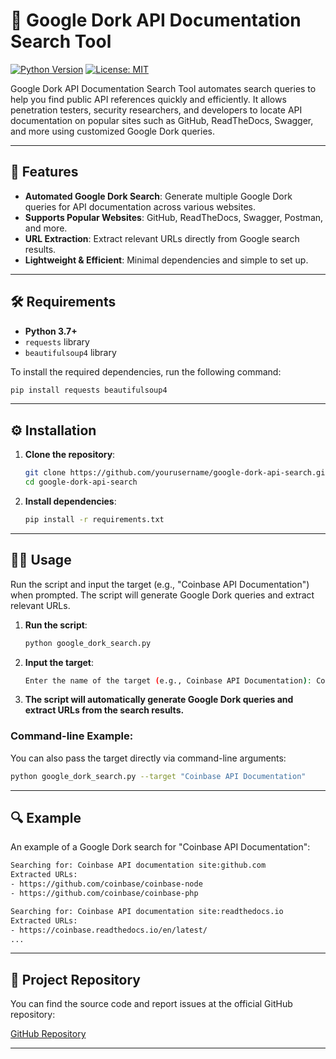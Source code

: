# 🚀 Google Dork API Documentation Search Tool

[![Python Version](https://img.shields.io/badge/python-3.7%2B-blue)](https://www.python.org/)
[![License: MIT](https://img.shields.io/badge/License-MIT-yellow.svg)](https://opensource.org/licenses/MIT)

Google Dork API Documentation Search Tool automates search queries to help you find public API references quickly and efficiently. It allows penetration testers, security researchers, and developers to locate API documentation on popular sites such as GitHub, ReadTheDocs, Swagger, and more using customized Google Dork queries.

---

## 🌟 Features

- **Automated Google Dork Search**: Generate multiple Google Dork queries for API documentation across various websites.
- **Supports Popular Websites**: GitHub, ReadTheDocs, Swagger, Postman, and more.
- **URL Extraction**: Extract relevant URLs directly from Google search results.
- **Lightweight & Efficient**: Minimal dependencies and simple to set up.

---

## 🛠️ Requirements

- **Python 3.7+**
- `requests` library
- `beautifulsoup4` library

To install the required dependencies, run the following command:

```bash
pip install requests beautifulsoup4
```

---

## ⚙️ Installation

1. **Clone the repository**:

   ```bash
   git clone https://github.com/yourusername/google-dork-api-search.git
   cd google-dork-api-search
   ```

2. **Install dependencies**:

   ```bash
   pip install -r requirements.txt
   ```

---

## 🧑‍💻 Usage

Run the script and input the target (e.g., "Coinbase API Documentation") when prompted. The script will generate Google Dork queries and extract relevant URLs.

1. **Run the script**:

   ```bash
   python google_dork_search.py
   ```

2. **Input the target**:

   ```bash
   Enter the name of the target (e.g., Coinbase API Documentation): Coinbase
   ```

3. **The script will automatically generate Google Dork queries and extract URLs from the search results.**

### Command-line Example:

You can also pass the target directly via command-line arguments:

```bash
python google_dork_search.py --target "Coinbase API Documentation"
```

---

## 🔍 Example

An example of a Google Dork search for "Coinbase API Documentation":

```bash
Searching for: Coinbase API documentation site:github.com
Extracted URLs:
- https://github.com/coinbase/coinbase-node
- https://github.com/coinbase/coinbase-php

Searching for: Coinbase API documentation site:readthedocs.io
Extracted URLs:
- https://coinbase.readthedocs.io/en/latest/
...
```

---

## 📂 Project Repository

You can find the source code and report issues at the official GitHub repository:

[GitHub Repository](https://github.com/MeltDown23/google-dork-api-search)

---

